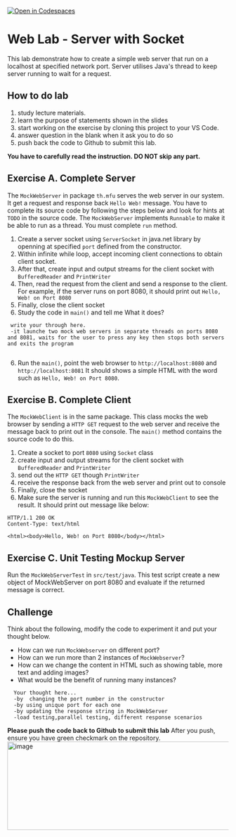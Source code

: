 [![Open in Codespaces](https://classroom.github.com/assets/launch-codespace-2972f46106e565e64193e422d61a12cf1da4916b45550586e14ef0a7c637dd04.svg)](https://classroom.github.com/open-in-codespaces?assignment_repo_id=20028269)
# Web Lab - Server with Socket
 This lab demonstrate how to create a simple web server that run on a localhost at specified network port. Server utilises Java's thread to keep server running to wait for a request.

 ## How to do lab
 1. study lecture materials.
 2. learn the purpose of statements shown in the slides
 3. start working on the exercise by cloning this project to your VS Code.
 4. answer question in the blank when it ask you to do so
 5. push back the code to Github to submit this lab.
 
**You have to carefully read the instruction. DO NOT skip any part.**

## Exercise A. Complete Server
The `MockWebServer` in package `th.mfu` serves the web server in our system. It get a request and response back `Hello Web!` message. You have to complete its source code by following the steps below and look for hints at `TODO` in the source code. The `MockWebServer` implements `Runnable` to make it be able to run as a thread. You must complete `run` method.
1. Create a server socket using `ServerSocket` in java.net library by openning at specified `port` defined from the constructor. 
2. Within infinite while loop,  accept incoming client connections to obtain client socket.
2. After that, create input and output streams for the client socket with `BufferedReader` and `PrintWriter`
3. Then, read the request from the client and send a response to the client. For example, if the server runs on port 8080, it should print out `Hello, Web! on Port 8080` 
4. Finally, close the client socket 
5. Study the code in `main()` and tell me What it does?
```
 write your through here.
 -it launche two mock web servers in separate threads on ports 8080 and 8081, waits for the user to press any key then stops both servers and exits the program


```
6. Run the `main()`, point the web browser to `http://localhost:8080` and `http://localhost:8081`
It should shows a simple HTML with the word such as  `Hello, Web! on Port 8080`.

## Exercise B. Complete Client
The `MockWebClient` is in the same package. This class mocks the web browser by sending a `HTTP GET` request to the web server and receive the message back to print out in the console. The `main()` method contains the source code to do this.
1. Create a socket to port `8080` using `Socket` class
2. create input and output streams for the client socket with `BufferedReader` and `PrintWriter`
3. send out the `HTTP GET` though `PrintWriter`
4. receive the response back from the web server and  print out to console
5. Finally, close the  socket 
6. Make sure the server is running and run this `MockWebClient` to see the result. It should print out message like below: 

```
HTTP/1.1 200 OK
Content-Type: text/html

<html><body>Hello, Web! on Port 8080</body></html>
```

## Exercise C. Unit Testing Mockup Server
Run the `MockWebServerTest` in `src/test/java`. This test script create a new object of MockWebServer on port 8080 and evaluate if the returned message is correct. 

## Challenge
Think about the following,  modify the code to experiment it and put your thought below.
- How can we run `MockWebserver` on different port? 
- How can we run more than 2 instances of  `MockWebserver`? 
- How can we change the content in HTML such as showing table, more text and adding images?
- What would be the benefit of running many instances?

```
  Your thought here...
  -by  changing the port number in the constructor
  -by using unique port for each one
  -by updating the response string in MockWebServer
  -load testing,parallel testing, different response scenarios
```
**Please push the code back to Github to submit this lab**
After you push, ensure you have green checkmark on the repository.
<img width="692" height="201" alt="image" src="https://github.com/user-attachments/assets/0a4ab63d-7b6e-4711-90e7-b472bc11db2d" />

